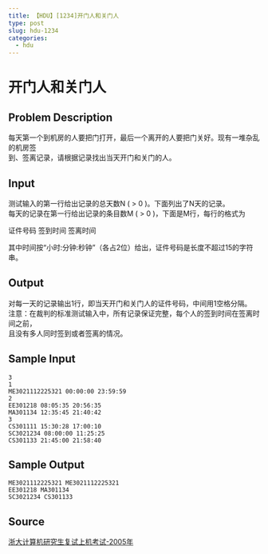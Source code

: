 ```yaml
---
title: 【HDU】[1234]开门人和关门人
type: post
slug: hdu-1234
categories:
  - hdu
---
```


# 开门人和关门人

## Problem Description

每天第一个到机房的人要把门打开，最后一个离开的人要把门关好。现有一堆杂乱的机房签  
到、签离记录，请根据记录找出当天开门和关门的人。

## Input

测试输入的第一行给出记录的总天数N ( > 0 )。下面列出了N天的记录。  
每天的记录在第一行给出记录的条目数M ( > 0 )，下面是M行，每行的格式为  
  
证件号码 签到时间 签离时间  
  
其中时间按“小时:分钟:秒钟”（各占2位）给出，证件号码是长度不超过15的字符串。

## Output

对每一天的记录输出1行，即当天开门和关门人的证件号码，中间用1空格分隔。  
注意：在裁判的标准测试输入中，所有记录保证完整，每个人的签到时间在签离时间之前，  
且没有多人同时签到或者签离的情况。

## Sample Input

```
3
1
ME3021112225321 00:00:00 23:59:59
2
EE301218 08:05:35 20:56:35
MA301134 12:35:45 21:40:42
3
CS301111 15:30:28 17:00:10
SC3021234 08:00:00 11:25:25
CS301133 21:45:00 21:58:40

```

## Sample Output

```
ME3021112225321 ME3021112225321
EE301218 MA301134
SC3021234 CS301133

```

## Source

[浙大计算机研究生复试上机考试-2005年](https://acm.hdu.edu.cn//search.php?field=problem&key=%D5%E3%B4%F3%BC%C6%CB%E3%BB%FA%D1%D0%BE%BF%C9%FA%B8%B4%CA%D4%C9%CF%BB%FA%BF%BC%CA%D4-2005%C4%EA&source=1&searchmode=source)
